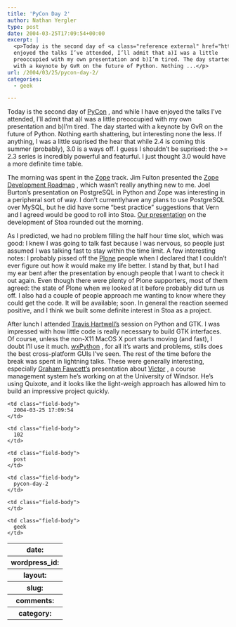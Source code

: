 ```yaml
---
title: 'PyCon Day 2'
author: Nathan Yergler
type: post
date: 2004-03-25T17:09:54+00:00
excerpt: |
  <p>Today is the second day of <a class="reference external" href="http://pycon.org">PyCon</a>, and while I have
  enjoyed the talks I’ve attended, I’ll admit that a)I was a little
  preoccupied with my own presentation and b)I’m tired. The day started
  with a keynote by GvR on the future of Python. Nothing ...</p>
url: /2004/03/25/pycon-day-2/
categories:
  - geek

---
```

Today is the second day of [PyCon][1] , and while I have enjoyed the talks I’ve attended, I’ll admit that a)I was a little preoccupied with my own presentation and b)I’m tired. The day started with a keynote by GvR on the future of Python. Nothing earth shattering, but interesting none the less. If anything, I was a little suprised the hear that while 2.4 is coming this summer (probably), 3.0 is a ways off. I guess I shouldn’t be suprised: the >= 2.3 series is incredibly powerful and featurful. I just thought 3.0 would have a more definite time table.

The morning was spent in the [Zope][2]  track. Jim Fulton presented the [Zope Development Roadmap][3] , which wasn’t really anything new to me. Joel Burton’s presentation on PostgreSQL in Python and Zope was interesting in a peripheral sort of way. I don’t currentlyhave any plans to use PostgreSQL over MySQL, but he did have some “best practice” suggestions that Vern and I agreed would be good to roll into Stoa. [Our presentation][4]  on the development of Stoa rounded out the morning.

As I predicted, we had no problem filling the half hour time slot, which was good: I knew I was going to talk fast because I was nervous, so people just assumed I was talking fast to stay within the time limit. A few interesting notes: I probably pissed off the [Plone][5]  people when I declared that I couldn’t ever figure out how it would make my life better. I stand by that, but I had my ear bent after the presentation by enough people that I want to check it out again. Even though there were plenty of Plone supporters, most of them agreed: the state of Plone when we looked at it before probably did turn us off. I also had a couple of people approach me wanting to know where they could get the code. It will be available; soon. In general the reaction seemed positive, and I think we built some definite interest in Stoa as a project.

After lunch I attended [Travis Hartwell’s][6]  session on Python and <span class="caps">GTK</span>. I was impressed with how little code is really necessary to build <span class="caps">GTK</span> interfaces. Of course, unless the non-X11 MacOS X port starts moving (and fast), I doubt I’ll use it much. [wxPython][7] , for all it’s warts and problems, stills does the best cross-platform GUIs I’ve seen. The rest of the time before the break was spent in lightning talks. These were generally interesting, especially [Graham Fawcett’s][8]  presentation about [Victor][9] , a course management system he’s working on at the University of Windsor. He’s using Quixote, and it looks like the light-weigh approach has allowed him to build an impressive project quickly.

<table class="docutils field-list" frame="void" rules="none">
  <col class="field-name" /> <col class="field-body" /> <tr class="field">
    <th class="field-name">
      date:
    </th>

    <td class="field-body">
      2004-03-25 17:09:54
    </td>
  </tr>

  <tr class="field">
    <th class="field-name">
      wordpress_id:
    </th>

    <td class="field-body">
      102
    </td>
  </tr>

  <tr class="field">
    <th class="field-name">
      layout:
    </th>

    <td class="field-body">
      post
    </td>
  </tr>

  <tr class="field">
    <th class="field-name">
      slug:
    </th>

    <td class="field-body">
      pycon-day-2
    </td>
  </tr>

  <tr class="field">
    <th class="field-name">
      comments:
    </th>

    <td class="field-body">
    </td>
  </tr>

  <tr class="field">
    <th class="field-name">
      category:
    </th>

    <td class="field-body">
      geek
    </td>
  </tr>
</table>

 [1]: http://pycon.org
 [2]: http://www.zope.org
 [3]: http://pycon.org/dc2004/talks/index_html#zope-dev
 [4]: http://tech.canterburyschool.org/tech/PyCon_2004
 [5]: http://plone.org/
 [6]: http://travishartwell.net
 [7]: http://wxpython.org
 [8]: http://fawcett.medialab.uwindsor.ca/
 [9]: http://fawcett.medialab.uwindsor.ca/cms/FrontPage